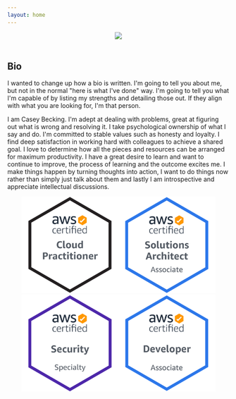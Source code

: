 ```yaml
---
layout: home
---
```


<center><img src="/assets/img/CaseyBeckingHeadshot.png" width="300" /></center>



<br />
<h2>Bio</h2>
<p>I wanted to change up how a bio is written. I'm going to tell you about me, but not in the normal "here is what I've done" way. I'm going to tell you what I'm capable of by listing my strengths and detailing those out. If they align with what you are looking for, I'm that person.</p>
<p>I am Casey Becking. I'm adept at dealing with problems, great at figuring out what is wrong and resolving it. I take psychological ownership of what I say and do. I'm committed to stable values such as honesty and loyalty. I find deep satisfaction in working hard with colleagues to achieve a shared goal. I love to determine how all the pieces and resources can be arranged for maximum productivity. I have a great desire to learn and want to continue to improve, the process of learning and the outcome excites me. I make things happen by turning thoughts into action, I want to do things now rather than simply just talk about them and lastly I am introspective and appreciate intellectual discussions.</p>
 

<center><img style="width:220px" src="/assets/img/AWS-CloudPractitioner-2020.png" /><img style="width:220px" src="/assets/img/AWS-SolArchitect-Associate-2020.png" /><img style="width:220px" src="/assets/img/AWS-Security-Specialty-2020.png" /><img style="width:220px" src="/assets/img/AWS-Developer-Associate-2020.png" /></center>